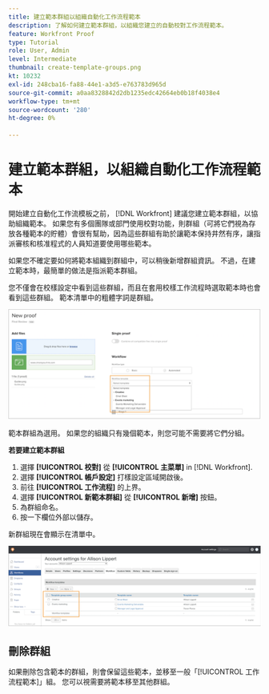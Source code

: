 ```yaml
---
title: 建立範本群組以組織自動化工作流程範本
description: 了解如何建立範本群組，以組織您建立的自動校對工作流程範本。
feature: Workfront Proof
type: Tutorial
role: User, Admin
level: Intermediate
thumbnail: create-template-groups.png
kt: 10232
exl-id: 248cba16-fa88-44e1-a3d5-e763783d965d
source-git-commit: a0aa8328842d2db1235edc42664eb0b18f4038e4
workflow-type: tm+mt
source-wordcount: '280'
ht-degree: 0%

---
```


# 建立範本群組，以組織自動化工作流程範本

開始建立自動化工作流模板之前， [!DNL Workfront] 建議您建立範本群組，以協助組織範本。 如果您有多個團隊或部門使用校對功能，則群組（可將它們視為存放各種範本的貯體）會很有幫助，因為這些群組有助於讓範本保持井然有序，讓指派審核和核准程式的人員知道要使用哪些範本。

如果您不確定要如何將範本組織到群組中，可以稍後新增群組資訊。 不過，在建立範本時，最簡單的做法是指派範本群組。

您不僅會在校樣設定中看到這些群組，而且在套用校樣工作流程時選取範本時也會看到這些群組。 範本清單中的粗體字詞是群組。

![選取範本時，範本群組會以粗體顯示](assets/proof-system-setups-template-group-show-on-upload.png)

範本群組為選用。 如果您的組織只有幾個範本，則您可能不需要將它們分組。

**若要建立範本群組**

1. 選擇 **[!UICONTROL 校對]** 從 **[!UICONTROL 主菜單]** in [!DNL Workfront].
1. 選擇 **[!UICONTROL 帳戶設定]** 打樣設定區域開啟後。
1. 前往 **[!UICONTROL 工作流程]** 的上界。
1. 選擇 **[!UICONTROL 新範本群組]** 從 **[!UICONTROL 新增]** 按鈕。
1. 為群組命名。
1. 按一下欄位外部以儲存。

新群組現在會顯示在清單中。

![校樣工作流程設定中的範本群組清單](assets/proof-system-setups-template-group-groups-set-up.png)

## 刪除群組

如果刪除包含範本的群組，則會保留這些範本，並移至一般「[!UICONTROL 工作流程範本]」組。 您可以視需要將範本移至其他群組。

<!--
Learn More Icon
Create and manage Automated Workflow templates
-->
